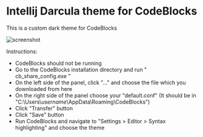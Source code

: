 # Intellij Darcula theme for CodeBlocks
This is a custom dark theme for CodeBlocks

![screenshot](https://github.com/ermanergoz/codeblocksTheme/blob/master/Capture.JPG?raw=true)

Instructions:

- CodeBlocks should not be running
- Go to the CodeBlocks installation directory and run " cb_share_config.exe "
- On the left side of the panel, click "..." and choose the file which you downloaded from here
- On the right side of the panel choose your "default.conf" (It should be in "C:\Users\\*username*\AppData\Roaming\CodeBlocks")
- Click "Transfer" button
- Click "Save" button
- Run CodeBlocks and navigate to "Settings > Editor > Syntax highlighting" and choose the theme
